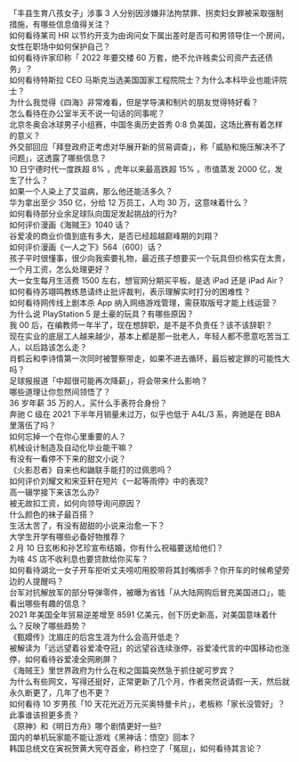 「丰县生育八孩女子」涉事 3 人分别因涉嫌非法拘禁罪、拐卖妇女罪被采取强制措施，有哪些信息值得关注？  
如何看待某司 HR 以节约开支为由询问女下属出差时是否可和男领导住一个房间，女性在职场中如何保护自己？  
如何看待许家印称「 2022 年要交楼 60 万套，绝不允许贱卖公司资产去还债务」？  
如何看待特斯拉 CEO 马斯克当选美国国家工程院院士？为什么本科毕业也能评院士？  
为什么我觉得《四海》非常难看，但是学导演和制片的朋友觉得特好看？  
怎么看待在办公室半天不说一句话的同事呢？  
北京冬奥会冰球男子小组赛，中国冬奥历史首秀 0:8 负美国，这场比赛有着怎样的意义？  
外交部回应「拜登政府正考虑对华展开新的贸易调查」，称「威胁和施压解决不了问题」，这透露了哪些信息？  
10 日宁德时代一度跌超 8% ，虎年以来最高跌超 15% ，市值蒸发 2000 亿，发生了什么？  
如果一个人染上了艾滋病，那么他还能活多久？  
华为拿出至少 350 亿，分给 12 万员工，人均 30 万，这意味着什么？  
如何看待部分业余足球队向国足发起挑战的行为?  
如何评价漫画《海贼王》1040 话？  
谷爱凌的商业价值到底有多大，是否已经超越巅峰期的刘翔？  
如何评价漫画《一人之下》564（600）话？  
孩子平时很懂事，很少向我索要礼物，最近孩子想要买一个玩具但价格实在太贵，一个月工资，怎么处理更好？  
大一女生每月生活费 1500 左右，想官网分期买平板，是选 iPad 还是 iPad Air？  
如何看待苏翊鸣教练恳请终止批评裁判，表示理解实时打分的困难性？  
如何看待网传线上剧本杀 App 纳入网络游戏管理，需获取版号才能上线运营？  
为什么说 PlayStation 5 是土豪的玩具？有哪些原因？  
我 00 后，在编教师一年半了，现在想辞职，是不是不负责任？该不该辞职？  
现在实业的底层工人越来越少，基本上都是那一批老人，年轻人都不愿意吃苦当工人，以后路该怎么走？  
肖鹤云和李诗情第一次同时被警察带走，如果不进去循环，最后被定罪的可能性大吗？  
足球报报道「中超很可能再次降薪」，将会带来什么影响？  
哪些道理让你忽然间领悟了？  
36 岁年薪 35 万的人，买什么手表符合身份？  
奔驰 C 级在 2021 下半年月销量未过万，似乎也低于 A4L/3 系，奔驰是在 BBA 里落伍了吗？  
如何忘掉一个在你心里重要的人？  
机械设计制造及自动化毕业能干嘛？  
有没有一看停不下来的甜文小说？  
《火影忍者》自来也和鼬联手能打的过佩恩吗？  
如何评价刘耀文和宋亚轩在短片《一起等雨停》中的表现?  
高一辍学接下来该怎么办?  
被无故扣工资，如何向领导询问原因？  
什么颜色的袜子最百搭？  
生活太苦了，有没有甜甜的小说来治愈一下？  
大学生开学有哪些必备好物推荐？  
2 月 10 日玄彬和孙艺珍宣布结婚，你有什么祝福要送给他们？  
为啥 4S 店不收利息也要贷款给你买车？  
如何看待湖北一女子开车拒听丈夫唠叨用胶带将其封嘴绑手？你开车的时候希望旁边的人提醒吗？  
台军对抗解放军的部分导弹零件，被曝为省钱「从大陆网购后冒充美国进口」，能看出哪些有趣的信息？  
2021 年美国全年贸易逆差增至 8591 亿美元，创下历史新高，对美国意味着什么？反映了哪些趋势？  
《甄嬛传》沈眉庄的后宫生涯为什么会高开低走？  
被解读为「远远望着谷爱凌夺冠」的远望谷连续涨停，谷爱凌代言的中国移动也涨停，如何看待谷爱凌全网刷屏？  
《海贼王》里世界政府为什么在和之国篇突然急于抓住妮可罗宾？  
为什么有些网文，写得还挺好，正常更新了几个月，作者突然说请假一天，然后就永久断更了，几年了也不更？  
如何看待 10 岁男孩「10 天花光近万元买奥特曼卡片」，老板称「家长没管好」？此事谁该担更多责？  
《原神》和《明日方舟》哪个剧情更好一些?  
国内的单机玩家能不能让游戏《黑神话：悟空》回本？  
韩国总统文在寅祝贺黄大宪夺首金，称扫空了「冤屈」，如何看待其言论？  
